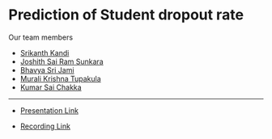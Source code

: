# Prediction of Student dropout rate

Our team members
- [Srikanth Kandi](https://github.com/srikanth-kandi)
- [Joshith Sai Ram Sunkara](https://github.com/joshith-sai-ram-sunkara)
- [Bhavya Sri Jami](https://github.com/bhavyajami)
- [Murali Krishna Tupakula](https://github.com/MuraliKrishna-Tupakula)
- [Kumar Sai Chakka](https://github.com/kumarsai879)
---
- [Presentation Link](https://www.canva.com/design/DAFJjO3vJrI/evKdjBlYR5JE0kxTAx2Msw/view?utm_content=DAFJjO3vJrI&utm_campaign=designshare&utm_medium=link2&utm_source=sharebutton) <br>

- [Recording Link](https://tinyurl.com/ADSStudentPrediction)
